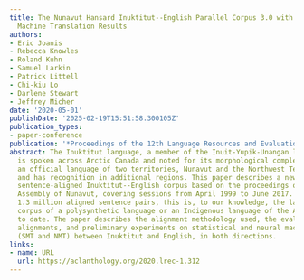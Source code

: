 ```yaml
---
title: The Nunavut Hansard Inuktitut--English Parallel Corpus 3.0 with Preliminary
  Machine Translation Results
authors:
- Eric Joanis
- Rebecca Knowles
- Roland Kuhn
- Samuel Larkin
- Patrick Littell
- Chi-kiu Lo
- Darlene Stewart
- Jeffrey Micher
date: '2020-05-01'
publishDate: '2025-02-19T15:51:58.300105Z'
publication_types:
- paper-conference
publication: '*Proceedings of the 12th Language Resources and Evaluation Conference*'
abstract: The Inuktitut language, a member of the Inuit-Yupik-Unangan language family,
  is spoken across Arctic Canada and noted for its morphological complexity. It is
  an official language of two territories, Nunavut and the Northwest Territories,
  and has recognition in additional regions. This paper describes a newly released
  sentence-aligned Inuktitut--English corpus based on the proceedings of the Legislative
  Assembly of Nunavut, covering sessions from April 1999 to June 2017. With approximately
  1.3 million aligned sentence pairs, this is, to our knowledge, the largest parallel
  corpus of a polysynthetic language or an Indigenous language of the Americas released
  to date. The paper describes the alignment methodology used, the evaluation of the
  alignments, and preliminary experiments on statistical and neural machine translation
  (SMT and NMT) between Inuktitut and English, in both directions.
links:
- name: URL
  url: https://aclanthology.org/2020.lrec-1.312
---
```

